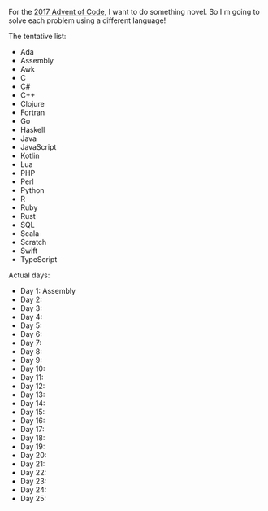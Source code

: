For the [2017 Advent of Code](https://adventofcode.com/2017), I want to do something novel. So I'm going to solve each problem using a different language!

The tentative list:
* Ada
* Assembly
* Awk
* C
* C#
* C++
* Clojure
* Fortran
* Go
* Haskell
* Java
* JavaScript
* Kotlin
* Lua
* PHP
* Perl
* Python
* R
* Ruby
* Rust
* SQL
* Scala
* Scratch
* Swift
* TypeScript

Actual days:

* Day 1: Assembly
* Day 2:
* Day 3:
* Day 4:
* Day 5:
* Day 6:
* Day 7:
* Day 8:
* Day 9:
* Day 10:
* Day 11:
* Day 12:
* Day 13:
* Day 14:
* Day 15:
* Day 16:
* Day 17:
* Day 18:
* Day 19:
* Day 20:
* Day 21:
* Day 22:
* Day 23:
* Day 24:
* Day 25:

